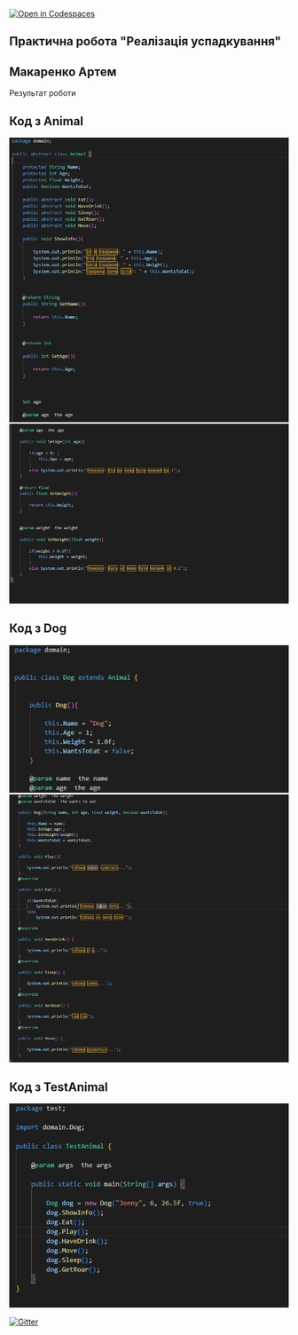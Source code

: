 
[![Open in Codespaces](https://classroom.github.com/assets/launch-codespace-f4981d0f882b2a3f0472912d15f9806d57e124e0fc890972558857b51b24a6f9.svg)](https://classroom.github.com/open-in-codespaces?assignment_repo_id=10196224)

## Практична робота "Реалізація успадкування"
## Макаренко Артем
Результат роботи
## Код з Animal
![Animal_1](images/Animal_1.png "Текст заголовка логотипа 1")
![Animal_2](images/Animal_2.png "Текст заголовка логотипа 1")
## Код з Dog
![Dog_1](images/Dog_1.png "Текст заголовка логотипа 1")
![Dog_2](images/Dog_2.png "Текст заголовка логотипа 1")
## Код з TestAnimal
![TestAnimal](images/Test_Animal.png "Текст заголовка логотипа 1")



[![Gitter](https://badges.gitter.im/PPC-SE-2020/OOP.svg)](https://gitter.im/PPC-SE-2020/OOP?utm_source=badge&utm_medium=badge&utm_campaign=pr-badge)
